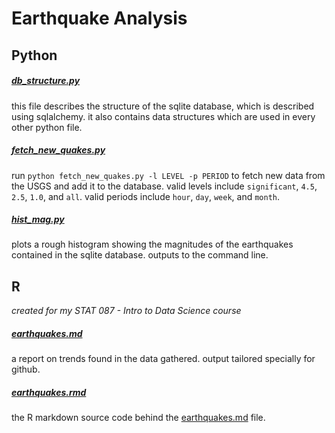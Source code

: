 # Earthquake Analysis

## Python

##### [db_structure.py](db_structure.py)
this file describes the structure of the sqlite database, which is described using sqlalchemy. it also contains data structures which are used in every other python file.

##### [fetch_new_quakes.py](fetch_new_quakes.py)
run `python fetch_new_quakes.py -l LEVEL -p PERIOD` to fetch new data from the USGS and add it to the database. valid levels include `significant`, `4.5`, `2.5`, `1.0`, and `all`. valid periods include `hour`, `day`, `week`, and `month`.

##### [hist_mag.py](hist_mag.py)
plots a rough histogram showing the magnitudes of the earthquakes contained in the sqlite database. outputs to the command line.

## R
*created for my STAT 087 - Intro to Data Science course*

##### [earthquakes.md](earthquakes.md)
a report on trends found in the data gathered. output tailored specially for github.

##### [earthquakes.rmd](earthquakes.rmd)
the R markdown source code behind the [earthquakes.md](earthquakes.md) file. 
